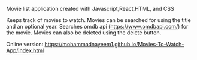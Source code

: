 Movie list application created with Javascript,React,HTML, and CSS

Keeps track of movies to watch. Movies can be searched for using the title and an optional year. Searches omdb api (https://www.omdbapi.com/) for the movie. Movies can also be deleted using the delete button.

Online version: https://mohammadnayeem1.github.io/Movies-To-Watch-App/index.html
